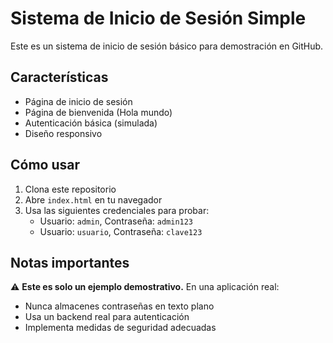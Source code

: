 # Sistema de Inicio de Sesión Simple

Este es un sistema de inicio de sesión básico para demostración en GitHub.

## Características

- Página de inicio de sesión
- Página de bienvenida (Hola mundo)
- Autenticación básica (simulada)
- Diseño responsivo

## Cómo usar

1. Clona este repositorio
2. Abre `index.html` en tu navegador
3. Usa las siguientes credenciales para probar:
   - Usuario: `admin`, Contraseña: `admin123`
   - Usuario: `usuario`, Contraseña: `clave123`

## Notas importantes

⚠️ **Este es solo un ejemplo demostrativo.** En una aplicación real:
- Nunca almacenes contraseñas en texto plano
- Usa un backend real para autenticación
- Implementa medidas de seguridad adecuadas